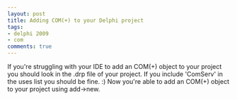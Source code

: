 ```yaml
--- 
layout: post
title: Adding COM(+) to your Delphi project
tags: 
- delphi 2009
- com
comments: true
---
```

If you're struggling with your IDE to add an COM(+) object to your project you
should look in the .drp file of your project. If you include 'ComServ' in the
uses list you should be fine. :) Now you're able to add an COM(+) object to your
project using add->new.
